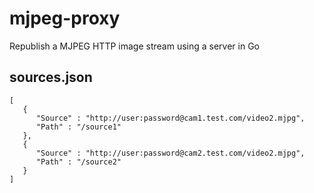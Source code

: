 # mjpeg-proxy
Republish a MJPEG HTTP image stream using a server in Go

## sources.json
```
[
   {
      "Source" : "http://user:password@cam1.test.com/video2.mjpg",
      "Path" : "/source1"
   },
   {
      "Source" : "http://user:password@cam2.test.com/video2.mjpg",
      "Path" : "/source2"
   }
]
```